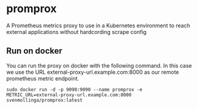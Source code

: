# promprox
A Prometheus metrics proxy to use in a Kubernetes environment to reach external applications without hardcording scrape config

## Run on docker
You can run the proxy on docker with the following command. In this case we use the URL external-proxy-url.example.com:8000 as our remote prometheus metric endpoint.
```
sudo docker run -d -p 9090:9090 --name promprox -e METRIC_URL=external-proxy-url.example.com:8000 svenmollinga/promprox:latest
```